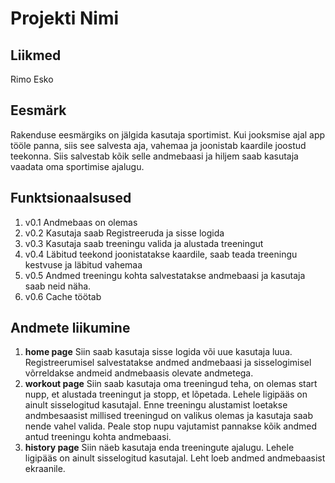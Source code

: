 # Projekti Nimi

## Liikmed 
Rimo Esko

## Eesmärk
Rakenduse eesmärgiks on jälgida kasutaja sportimist. Kui jooksmise ajal app tööle panna, siis see salvesta aja, vahemaa ja joonistab kaardile joostud teekonna. Siis salvestab kõik selle andmebaasi ja hiljem saab kasutaja vaadata oma sportimise ajalugu.

## Funktsionaalsused
1. v0.1 Andmebaas on olemas
1. v0.2 Kasutaja saab Registreeruda ja sisse logida
1. v0.3 Kasutaja saab treeningu valida ja alustada treeningut
1. v0.4 Läbitud teekond joonistatakse kaardile, saab teada treeningu kestvuse ja läbitud vahemaa
1. v0.5 Andmed treeningu kohta salvestatakse andmebaasi ja kasutaja saab neid näha.
1. v0.6 Cache töötab

## Andmete liikumine
1.	**home page**
Siin saab kasutaja sisse logida või uue kasutaja luua.
Registreerumisel salvestatakse andmed andmebaasi ja sisselogimisel võrreldakse andmeid andmebaasis olevate andmetega.
2.	**workout page**
Siin saab kasutaja oma treeningud teha, on olemas start nupp, et alustada treeningut ja stopp, et lõpetada. Lehele ligipääs on ainult sisselogitud kasutajal.
Enne treeningu alustamist loetakse andmbesaasist millised treeningud on valikus olemas ja kasutaja saab nende vahel valida.
Peale stop nupu vajutamist pannakse kõik andmed antud treeningu kohta andmebaasi.
3.	**history page**
Siin näeb kasutaja enda treeningute ajalugu. Lehele ligipääs on ainult sisselogitud kasutajal.
Leht loeb andmed andmebaasist ekraanile.
